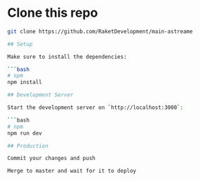 # Clone this repo

```bash
git clone https://github.com/RaketDevelopment/main-astreame

## Setup

Make sure to install the dependencies:

```bash
# npm
npm install

## Development Server

Start the development server on `http://localhost:3000`:

```bash
# npm
npm run dev

## Production

Commit your changes and push

Merge to master and wait for it to deploy